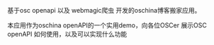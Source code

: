 基于osc openapi 以及 webmagic爬虫 开发的oschina博客搬家应用。 

本应用作为oschina openAPI的一个实用demo，向各位OSCer 展示OSC openAPI 如何使用，以及可以实现什么功能